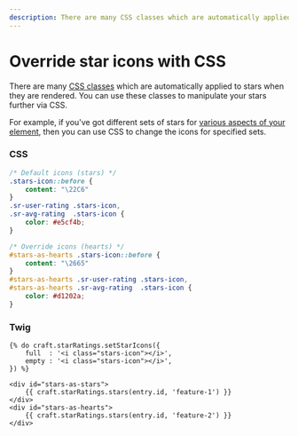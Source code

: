 ```yaml
---
description: There are many CSS classes which are automatically applied to stars when they are rendered. You can use these classes to manipulate your stars further via CSS.
---
```


# Override star icons with CSS

There are many [CSS classes](/customize-your-star-css/) which are automatically applied to stars when they are rendered. You can use these classes to manipulate your stars further via CSS.

For example, if you've got different sets of stars for [various aspects of your element](/multiple-ratings-for-the-same-element/), then you can use CSS to change the icons for specified sets.

### CSS

```css
/* Default icons (stars) */
.stars-icon::before {
    content: "\22C6"
}
.sr-user-rating .stars-icon,
.sr-avg-rating  .stars-icon {
    color: #e5cf4b;
}

/* Override icons (hearts) */
#stars-as-hearts .stars-icon::before {
    content: "\2665"
}
#stars-as-hearts .sr-user-rating .stars-icon,
#stars-as-hearts .sr-avg-rating  .stars-icon {
    color: #d1202a;
}
```

### Twig

```twig
{% do craft.starRatings.setStarIcons({
    full  : '<i class="stars-icon"></i>',
    empty : '<i class="stars-icon"></i>',
}) %}

<div id="stars-as-stars">
    {{ craft.starRatings.stars(entry.id, 'feature-1') }}
</div>
<div id="stars-as-hearts">
    {{ craft.starRatings.stars(entry.id, 'feature-2') }}
</div>
```
